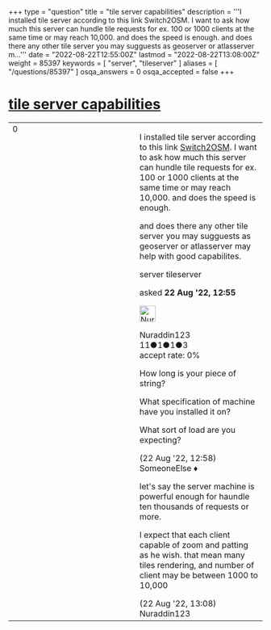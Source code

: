 +++
type = "question"
title = "tile server capabilities"
description = '''I installed tile server according to this link Switch2OSM.  I want to ask how much this server can hundle tile requests for ex. 100 or 1000 clients at the same time or may reach 10,000. and does the speed is enough. and does there any other tile server you may sugguests as geoserver or atlasserver m...'''
date = "2022-08-22T12:55:00Z"
lastmod = "2022-08-22T13:08:00Z"
weight = 85397
keywords = [ "server", "tileserver" ]
aliases = [ "/questions/85397" ]
osqa_answers = 0
osqa_accepted = false
+++

<div class="headNormal">

# [tile server capabilities](/questions/85397/tile-server-capabilities)

</div>

<div id="main-body">

<div id="askform">

<table id="question-table" style="width:100%;">
<colgroup>
<col style="width: 50%" />
<col style="width: 50%" />
</colgroup>
<tbody>
<tr>
<td style="width: 30px; vertical-align: top"><div class="vote-buttons">
<span id="post-85397-upvote" class="ajax-command post-vote up" rel="nofollow" title="I like this post (click again to cancel)"> </span>
<div id="post-85397-score" class="post-score" title="current number of votes">
0
</div>
<span id="post-85397-downvote" class="ajax-command post-vote down" rel="nofollow" title="I dont like this post (click again to cancel)"> </span> <span id="favorite-mark" class="ajax-command favorite-mark" rel="nofollow" title="mark/unmark this question as favorite (click again to cancel)"> </span>
<div id="favorite-count" class="favorite-count">
&#10;</div>
</div></td>
<td><div id="item-right">
<div class="question-body">
<p>I installed tile server according to this link <a href="https://switch2osm.org/serving-tiles/manually-building-a-tile-server-20-04-lts/">Switch2OSM</a>. I want to ask how much this server can hundle tile requests for ex. 100 or 1000 clients at the same time or may reach 10,000. and does the speed is enough.</p>
<p>and does there any other tile server you may sugguests as geoserver or atlasserver may help with good capabilites.</p>
</div>
<div id="question-tags" class="tags-container tags">
<span class="post-tag tag-link-server" rel="tag" title="see questions tagged &#39;server&#39;">server</span> <span class="post-tag tag-link-tileserver" rel="tag" title="see questions tagged &#39;tileserver&#39;">tileserver</span>
</div>
<div id="question-controls" class="post-controls">
&#10;</div>
<div class="post-update-info-container">
<div class="post-update-info post-update-info-user">
<p>asked <strong>22 Aug '22, 12:55</strong></p>
<img src="https://secure.gravatar.com/avatar/a30c6120d0ca657220a221e18cbe4433?s=32&amp;d=identicon&amp;r=g" class="gravatar" width="32" height="32" alt="Nuraddin123&#39;s gravatar image" />
<p><span>Nuraddin123</span><br />
<span class="score" title="11 reputation points">11</span><span title="1 badges"><span class="badge1">●</span><span class="badgecount">1</span></span><span title="1 badges"><span class="silver">●</span><span class="badgecount">1</span></span><span title="3 badges"><span class="bronze">●</span><span class="badgecount">3</span></span><br />
<span class="accept_rate" title="Rate of the user&#39;s accepted answers">accept rate:</span> <span title="Nuraddin123 has no accepted answers">0%</span></p>
</div>
</div>
<div id="comments-container-85397" class="comments-container">
<span id="85398"></span>
<div id="comment-85398" class="comment">
<div id="post-85398-score" class="comment-score">
&#10;</div>
<div class="comment-text">
<p>How long is your piece of string?</p>
<p>What specification of machine have you installed it on?</p>
<p>What sort of load are you expecting?</p>
</div>
<div id="comment-85398-info" class="comment-info">
<span class="comment-age">(22 Aug '22, 12:58)</span> <span class="comment-user userinfo">SomeoneElse ♦</span>
</div>
</div>
<span id="85399"></span>
<div id="comment-85399" class="comment">
<div id="post-85399-score" class="comment-score">
&#10;</div>
<div class="comment-text">
<p>let's say the server machine is powerful enough for haundle ten thousands of requests or more.</p>
<p>I expect that each client capable of zoom and patting as he wish. that mean many tiles rendering, and number of client may be between 1000 to 10,000</p>
</div>
<div id="comment-85399-info" class="comment-info">
<span class="comment-age">(22 Aug '22, 13:08)</span> <span class="comment-user userinfo">Nuraddin123</span>
</div>
</div>
</div>
<div id="comment-tools-85397" class="comment-tools">
&#10;</div>
<div class="clear">
&#10;</div>
<div id="comment-85397-form-container" class="comment-form-container">
&#10;</div>
<div class="clear">
&#10;</div>
</div></td>
</tr>
</tbody>
</table>

</div>

</div>

